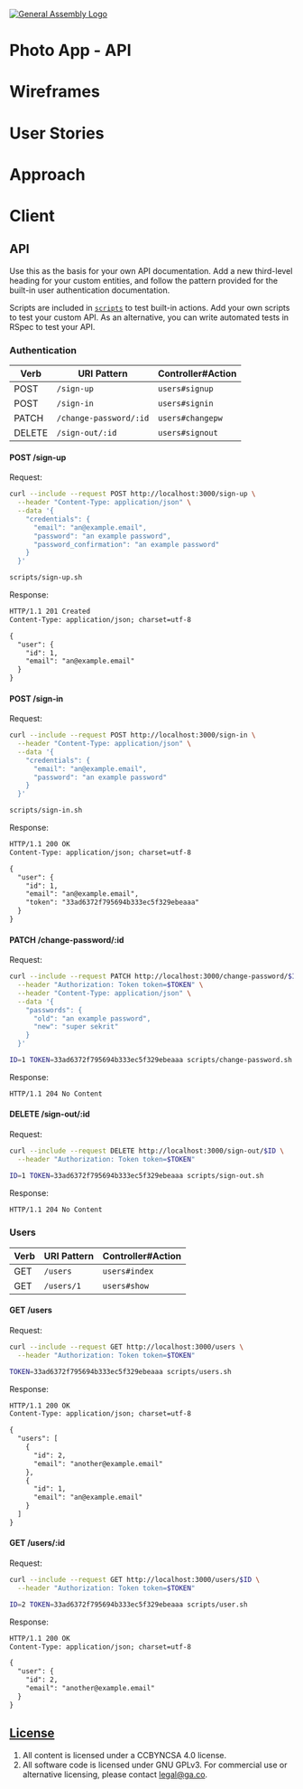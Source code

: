 [![General Assembly Logo](https://camo.githubusercontent.com/1a91b05b8f4d44b5bbfb83abac2b0996d8e26c92/687474703a2f2f692e696d6775722e636f6d2f6b6538555354712e706e67)](https://generalassemb.ly/education/web-development-immersive)

# Photo App - API

# Wireframes

# User Stories

# Approach

# Client

## API

Use this as the basis for your own API documentation. Add a new third-level
heading for your custom entities, and follow the pattern provided for the
built-in user authentication documentation.

Scripts are included in [`scripts`](scripts) to test built-in actions. Add your
own scripts to test your custom API. As an alternative, you can write automated
tests in RSpec to test your API.

### Authentication

| Verb   | URI Pattern            | Controller#Action |
|--------|------------------------|-------------------|
| POST   | `/sign-up`             | `users#signup`    |
| POST   | `/sign-in`             | `users#signin`    |
| PATCH  | `/change-password/:id` | `users#changepw`  |
| DELETE | `/sign-out/:id`        | `users#signout`   |

#### POST /sign-up

Request:

```sh
curl --include --request POST http://localhost:3000/sign-up \
  --header "Content-Type: application/json" \
  --data '{
    "credentials": {
      "email": "an@example.email",
      "password": "an example password",
      "password_confirmation": "an example password"
    }
  }'
```

```sh
scripts/sign-up.sh
```

Response:

```md
HTTP/1.1 201 Created
Content-Type: application/json; charset=utf-8

{
  "user": {
    "id": 1,
    "email": "an@example.email"
  }
}
```

#### POST /sign-in

Request:

```sh
curl --include --request POST http://localhost:3000/sign-in \
  --header "Content-Type: application/json" \
  --data '{
    "credentials": {
      "email": "an@example.email",
      "password": "an example password"
    }
  }'
```

```sh
scripts/sign-in.sh
```

Response:

```md
HTTP/1.1 200 OK
Content-Type: application/json; charset=utf-8

{
  "user": {
    "id": 1,
    "email": "an@example.email",
    "token": "33ad6372f795694b333ec5f329ebeaaa"
  }
}
```

#### PATCH /change-password/:id

Request:

```sh
curl --include --request PATCH http://localhost:3000/change-password/$ID \
  --header "Authorization: Token token=$TOKEN" \
  --header "Content-Type: application/json" \
  --data '{
    "passwords": {
      "old": "an example password",
      "new": "super sekrit"
    }
  }'
```

```sh
ID=1 TOKEN=33ad6372f795694b333ec5f329ebeaaa scripts/change-password.sh
```

Response:

```md
HTTP/1.1 204 No Content
```

#### DELETE /sign-out/:id

Request:

```sh
curl --include --request DELETE http://localhost:3000/sign-out/$ID \
  --header "Authorization: Token token=$TOKEN"
```

```sh
ID=1 TOKEN=33ad6372f795694b333ec5f329ebeaaa scripts/sign-out.sh
```

Response:

```md
HTTP/1.1 204 No Content
```

### Users

| Verb | URI Pattern | Controller#Action |
|------|-------------|-------------------|
| GET  | `/users`    | `users#index`     |
| GET  | `/users/1`  | `users#show`      |

#### GET /users

Request:

```sh
curl --include --request GET http://localhost:3000/users \
  --header "Authorization: Token token=$TOKEN"
```

```sh
TOKEN=33ad6372f795694b333ec5f329ebeaaa scripts/users.sh
```

Response:

```md
HTTP/1.1 200 OK
Content-Type: application/json; charset=utf-8

{
  "users": [
    {
      "id": 2,
      "email": "another@example.email"
    },
    {
      "id": 1,
      "email": "an@example.email"
    }
  ]
}
```

#### GET /users/:id

Request:

```sh
curl --include --request GET http://localhost:3000/users/$ID \
  --header "Authorization: Token token=$TOKEN"
```

```sh
ID=2 TOKEN=33ad6372f795694b333ec5f329ebeaaa scripts/user.sh
```

Response:

```md
HTTP/1.1 200 OK
Content-Type: application/json; charset=utf-8

{
  "user": {
    "id": 2,
    "email": "another@example.email"
  }
}
```

## [License](LICENSE)

1.  All content is licensed under a CC­BY­NC­SA 4.0 license.
1.  All software code is licensed under GNU GPLv3. For commercial use or
    alternative licensing, please contact legal@ga.co.
